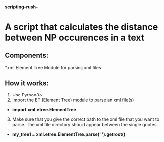 #### scripting-rush-

# A script that calculates the distance between NP occurences in a text

## Components:
*xml Element Tree Module for parsing xml files

## How it works:
1. Use Python3.x
2. Import the ET (Element Tree) module to parse an xml file(s)
  - **import xml.etree.ElementTree**
3. Make sure that you give the correct path to the xml file that you want to parse. The xml file directory should appear between the single quotes.
  - **my_tree1 = xml.etree.ElementTree.parse(' ').getroot()**
